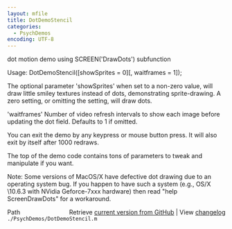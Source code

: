 ```yaml
---
layout: mfile
title: DotDemoStencil
categories:
  - PsychDemos
encoding: UTF-8
---
```



dot motion demo using SCREEN('DrawDots') subfunction

Usage: DotDemoStencil([showSprites = 0][, waitframes = 1]);

The optional parameter 'showSprites' when set to a non-zero value, will
draw little smiley textures instead of dots, demonstrating
sprite-drawing. A zero setting, or omitting the setting, will draw dots.

'waitframes' Number of video refresh intervals to show each image before
updating the dot field. Defaults to 1 if omitted.

You can exit the demo by any keypress or mouse button press. It will also
exit by itself after 1000 redraws.

The top of the demo code contains tons of parameters to tweak and
manipulate if you want.


Note: Some versions of MacOS/X have defective dot drawing due to an
operating system bug. If you happen to have such a system (e.g., OS/X
\10.6.3 with NVidia Geforce-7xxx hardware) then read "help ScreenDrawDots"
for a workaround.



<div class="code_header" style="text-align:right;">
  <span style="float:left;">Path&nbsp;&nbsp;</span> <span class="counter">Retrieve <a href=
  "https://raw.github.com/Psychtoolbox-3/Psychtoolbox-3/beta/./PsychDemos/DotDemoStencil.m">current version from GitHub</a> | View <a href=
  "https://github.com/Psychtoolbox-3/Psychtoolbox-3/commits/beta/./PsychDemos/DotDemoStencil.m">changelog</a></span>
</div>
<div class="code">
  <code>./PsychDemos/DotDemoStencil.m</code>
</div>
